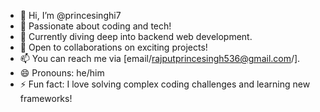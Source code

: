 - 👋 Hi, I’m @princesinghi7
- 👀 Passionate about coding and tech!
- 🌱 Currently diving deep into backend web development.
- 💬 Open to collaborations on exciting projects!
- 📫 You can reach me via [email/rajputprincesingh536@gmail.com/].
- 😄 Pronouns: he/him
- ⚡ Fun fact: I love solving complex coding challenges and learning new frameworks!


<!---
princesinghi7/princesinghi7 is a ✨ special ✨ repository because its `README.md` (this file) appears on your GitHub profile.
You can click the Preview link to take a look at your changes.
--->
